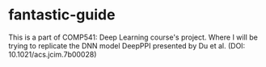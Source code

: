 # fantastic-guide
This is a part of COMP541: Deep Learning course's project. Where I will be trying to replicate the DNN model DeepPPI presented by Du et al. (DOI: 10.1021/acs.jcim.7b00028)
